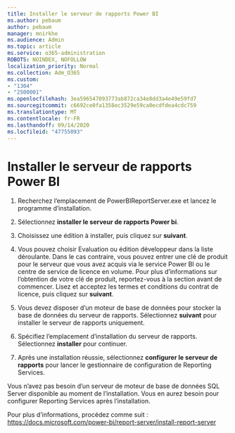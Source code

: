```yaml
---
title: Installer le serveur de rapports Power BI
ms.author: pebaum
author: pebaum
manager: mnirkhe
ms.audience: Admin
ms.topic: article
ms.service: o365-administration
ROBOTS: NOINDEX, NOFOLLOW
localization_priority: Normal
ms.collection: Adm_O365
ms.custom:
- "1304"
- "2500001"
ms.openlocfilehash: 3ea596547093773ab872ca34e8dd3a4e49e59fd7
ms.sourcegitcommit: c6692ce0fa1358ec3529e59ca0ecdfdea4cdc759
ms.translationtype: MT
ms.contentlocale: fr-FR
ms.lasthandoff: 09/14/2020
ms.locfileid: "47755093"
---
```

# <a name="install-power-bi-report-server"></a>Installer le serveur de rapports Power BI

1. Recherchez l’emplacement de PowerBIReportServer.exe et lancez le programme d’installation.

2. Sélectionnez **installer le serveur de rapports Power bi**.

3. Choisissez une édition à installer, puis cliquez sur **suivant**.

4. Vous pouvez choisir Evaluation ou édition développeur dans la liste déroulante.  Dans le cas contraire, vous pouvez entrer une clé de produit pour le serveur que vous avez acquis via le service Power BI ou le centre de service de licence en volume. Pour plus d’informations sur l’obtention de votre clé de produit, reportez-vous à la section avant de commencer. Lisez et acceptez les termes et conditions du contrat de licence, puis cliquez sur **suivant**.

5. Vous devez disposer d’un moteur de base de données pour stocker la base de données du serveur de rapports. Sélectionnez **suivant** pour installer le serveur de rapports uniquement.

6. Spécifiez l’emplacement d’installation du serveur de rapports. Sélectionnez **installer** pour continuer.

7. Après une installation réussie, sélectionnez **configurer le serveur de rapports** pour lancer le gestionnaire de configuration de Reporting Services.

Vous n’avez pas besoin d’un serveur de moteur de base de données SQL Server disponible au moment de l’installation. Vous en aurez besoin pour configurer Reporting Services après l’installation.

Pour plus d’informations, procédez comme suit : https://docs.microsoft.com/power-bi/report-server/install-report-server

